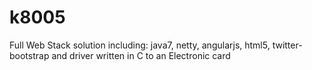 k8005
=====

Full Web Stack solution including: java7, netty, angularjs, html5, twitter-bootstrap and driver written in C to an Electronic card

